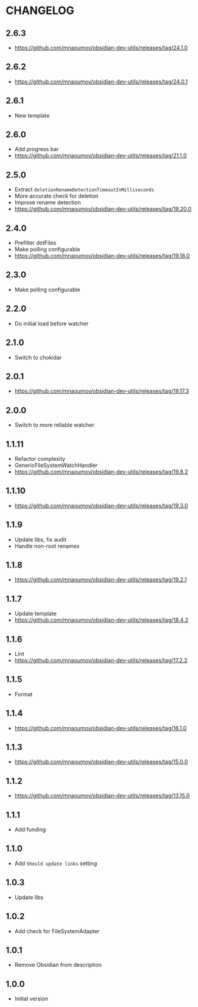 # CHANGELOG

## 2.6.3

- https://github.com/mnaoumov/obsidian-dev-utils/releases/tag/24.1.0

## 2.6.2

- https://github.com/mnaoumov/obsidian-dev-utils/releases/tag/24.0.1

## 2.6.1

- New template

## 2.6.0

- Add progress bar
- https://github.com/mnaoumov/obsidian-dev-utils/releases/tag/21.1.0

## 2.5.0

- Extract `deletionRenameDetectionTimeoutInMilliseconds`
- More accurate check for deletion
- Improve rename detection
- https://github.com/mnaoumov/obsidian-dev-utils/releases/tag/19.20.0

## 2.4.0

- Prefilter dotFiles
- Make polling configurable
- https://github.com/mnaoumov/obsidian-dev-utils/releases/tag/19.18.0

## 2.3.0

- Make polling configurable

## 2.2.0

- Do initial load before watcher

## 2.1.0

- Switch to chokidar

## 2.0.1

- https://github.com/mnaoumov/obsidian-dev-utils/releases/tag/19.17.3

## 2.0.0

- Switch to more reliable watcher

## 1.1.11

- Refactor complexity
- GenericFileSystemWatchHandler
- https://github.com/mnaoumov/obsidian-dev-utils/releases/tag/19.8.2

## 1.1.10

- https://github.com/mnaoumov/obsidian-dev-utils/releases/tag/19.3.0

## 1.1.9

- Update libs, fix audit
- Handle non-root renames

## 1.1.8

- https://github.com/mnaoumov/obsidian-dev-utils/releases/tag/19.2.1

## 1.1.7

- Update template
- https://github.com/mnaoumov/obsidian-dev-utils/releases/tag/18.4.2

## 1.1.6

- Lint
- https://github.com/mnaoumov/obsidian-dev-utils/releases/tag/17.2.2

## 1.1.5

- Format

## 1.1.4

- https://github.com/mnaoumov/obsidian-dev-utils/releases/tag/16.1.0

## 1.1.3

- https://github.com/mnaoumov/obsidian-dev-utils/releases/tag/15.0.0

## 1.1.2

- https://github.com/mnaoumov/obsidian-dev-utils/releases/tag/13.15.0

## 1.1.1

- Add funding

## 1.1.0

- Add `Should update links` setting

## 1.0.3

- Update libs

## 1.0.2

- Add check for FileSystemAdapter

## 1.0.1

- Remove Obsidian from description

## 1.0.0

- Initial version
